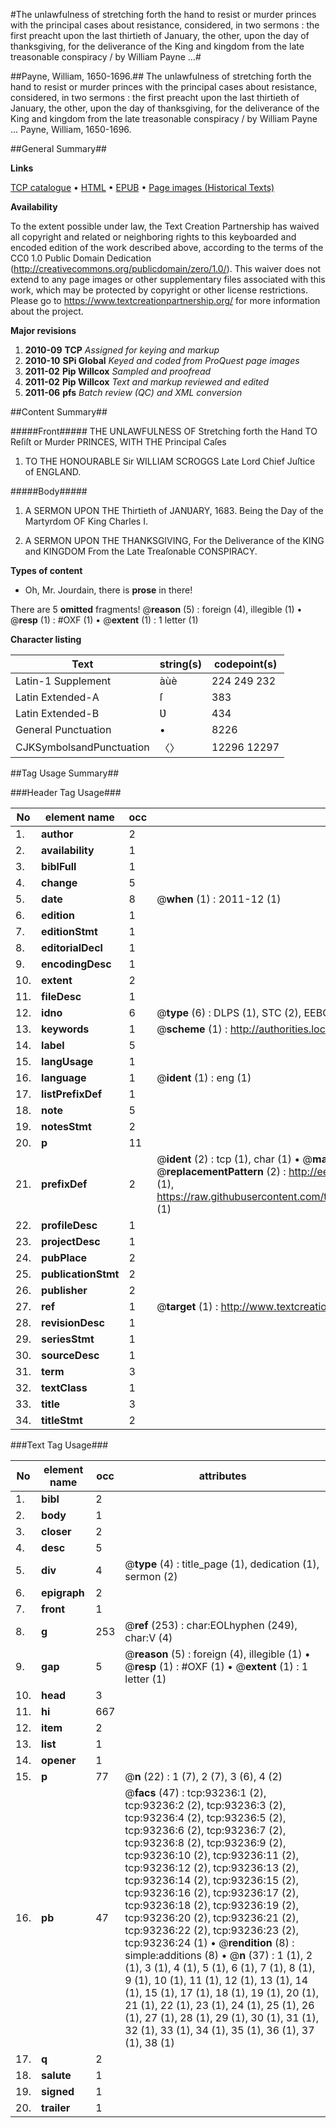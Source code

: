 #The unlawfulness of stretching forth the hand to resist or murder princes with the principal cases about resistance, considered, in two sermons : the first preacht upon the last thirtieth of January, the other, upon the day of thanksgiving, for the deliverance of the King and kingdom from the late treasonable conspiracy / by William Payne ...#

##Payne, William, 1650-1696.##
The unlawfulness of stretching forth the hand to resist or murder princes with the principal cases about resistance, considered, in two sermons : the first preacht upon the last thirtieth of January, the other, upon the day of thanksgiving, for the deliverance of the King and kingdom from the late treasonable conspiracy / by William Payne ...
Payne, William, 1650-1696.

##General Summary##

**Links**

[TCP catalogue](http://www.ota.ox.ac.uk/tcp/)  • 
[HTML](http://tei.it.ox.ac.uk/tcp/Texts-HTML/free/A56/A56751.html)  • 
[EPUB](http://tei.it.ox.ac.uk/tcp/Texts-EPUB/free/A56/A56751.epub) • 
[Page images (Historical Texts)](https://historicaltexts.jisc.ac.uk/eebo-12745141e)

**Availability**

To the extent possible under law, the Text Creation Partnership has waived all copyright and related or neighboring rights to this keyboarded and encoded edition of the work described above, according to the terms of the CC0 1.0 Public Domain Dedication (http://creativecommons.org/publicdomain/zero/1.0/). This waiver does not extend to any page images or other supplementary files associated with this work, which may be protected by copyright or other license restrictions. Please go to https://www.textcreationpartnership.org/ for more information about the project.

**Major revisions**

1. __2010-09__ __TCP__ *Assigned for keying and markup*
1. __2010-10__ __SPi Global__ *Keyed and coded from ProQuest page images*
1. __2011-02__ __Pip Willcox__ *Sampled and proofread*
1. __2011-02__ __Pip Willcox__ *Text and markup reviewed and edited*
1. __2011-06__ __pfs__ *Batch review (QC) and XML conversion*

##Content Summary##

#####Front#####
THE UNLAWFULNESS OF Stretching forth the Hand TO Reſiſt or Murder PRINCES, WITH THE Principal Caſes 
1. TO THE HONOURABLE Sir WILLIAM SCROGGS Late Lord Chief Juſtice of ENGLAND.

#####Body#####

1. A SERMON UPON THE Thirtieth of JANƲARY, 1683. Being the Day of the
Martyrdom OF King Charles I.

1. A SERMON UPON THE THANKSGIVING, For the Deliverance of the KING and KINGDOM From the Late Treaſonable CONSPIRACY.

**Types of content**

  * Oh, Mr. Jourdain, there is **prose** in there!

There are 5 **omitted** fragments! 
 @__reason__ (5) : foreign (4), illegible (1)  •  @__resp__ (1) : #OXF (1)  •  @__extent__ (1) : 1 letter (1)

**Character listing**


|Text|string(s)|codepoint(s)|
|---|---|---|
|Latin-1 Supplement|àùè|224 249 232|
|Latin Extended-A|ſ|383|
|Latin Extended-B|Ʋ|434|
|General Punctuation|•|8226|
|CJKSymbolsandPunctuation|〈〉|12296 12297|

##Tag Usage Summary##

###Header Tag Usage###

|No|element name|occ|attributes|
|---|---|---|---|
|1.|__author__|2||
|2.|__availability__|1||
|3.|__biblFull__|1||
|4.|__change__|5||
|5.|__date__|8| @__when__ (1) : 2011-12 (1)|
|6.|__edition__|1||
|7.|__editionStmt__|1||
|8.|__editorialDecl__|1||
|9.|__encodingDesc__|1||
|10.|__extent__|2||
|11.|__fileDesc__|1||
|12.|__idno__|6| @__type__ (6) : DLPS (1), STC (2), EEBO-CITATION (1), OCLC (1), VID (1)|
|13.|__keywords__|1| @__scheme__ (1) : http://authorities.loc.gov/ (1)|
|14.|__label__|5||
|15.|__langUsage__|1||
|16.|__language__|1| @__ident__ (1) : eng (1)|
|17.|__listPrefixDef__|1||
|18.|__note__|5||
|19.|__notesStmt__|2||
|20.|__p__|11||
|21.|__prefixDef__|2| @__ident__ (2) : tcp (1), char (1)  •  @__matchPattern__ (2) : ([0-9\-]+):([0-9IVX]+) (1), (.+) (1)  •  @__replacementPattern__ (2) : http://eebo.chadwyck.com/downloadtiff?vid=$1&page=$2 (1), https://raw.githubusercontent.com/textcreationpartnership/Texts/master/tcpchars.xml#$1 (1)|
|22.|__profileDesc__|1||
|23.|__projectDesc__|1||
|24.|__pubPlace__|2||
|25.|__publicationStmt__|2||
|26.|__publisher__|2||
|27.|__ref__|1| @__target__ (1) : http://www.textcreationpartnership.org/docs/. (1)|
|28.|__revisionDesc__|1||
|29.|__seriesStmt__|1||
|30.|__sourceDesc__|1||
|31.|__term__|3||
|32.|__textClass__|1||
|33.|__title__|3||
|34.|__titleStmt__|2||


###Text Tag Usage###

|No|element name|occ|attributes|
|---|---|---|---|
|1.|__bibl__|2||
|2.|__body__|1||
|3.|__closer__|2||
|4.|__desc__|5||
|5.|__div__|4| @__type__ (4) : title_page (1), dedication (1), sermon (2)|
|6.|__epigraph__|2||
|7.|__front__|1||
|8.|__g__|253| @__ref__ (253) : char:EOLhyphen (249), char:V (4)|
|9.|__gap__|5| @__reason__ (5) : foreign (4), illegible (1)  •  @__resp__ (1) : #OXF (1)  •  @__extent__ (1) : 1 letter (1)|
|10.|__head__|3||
|11.|__hi__|667||
|12.|__item__|2||
|13.|__list__|1||
|14.|__opener__|1||
|15.|__p__|77| @__n__ (22) : 1 (7), 2 (7), 3 (6), 4 (2)|
|16.|__pb__|47| @__facs__ (47) : tcp:93236:1 (2), tcp:93236:2 (2), tcp:93236:3 (2), tcp:93236:4 (2), tcp:93236:5 (2), tcp:93236:6 (2), tcp:93236:7 (2), tcp:93236:8 (2), tcp:93236:9 (2), tcp:93236:10 (2), tcp:93236:11 (2), tcp:93236:12 (2), tcp:93236:13 (2), tcp:93236:14 (2), tcp:93236:15 (2), tcp:93236:16 (2), tcp:93236:17 (2), tcp:93236:18 (2), tcp:93236:19 (2), tcp:93236:20 (2), tcp:93236:21 (2), tcp:93236:22 (2), tcp:93236:23 (2), tcp:93236:24 (1)  •  @__rendition__ (8) : simple:additions (8)  •  @__n__ (37) : 1 (1), 2 (1), 3 (1), 4 (1), 5 (1), 6 (1), 7 (1), 8 (1), 9 (1), 10 (1), 11 (1), 12 (1), 13 (1), 14 (1), 15 (1), 17 (1), 18 (1), 19 (1), 20 (1), 21 (1), 22 (1), 23 (1), 24 (1), 25 (1), 26 (1), 27 (1), 28 (1), 29 (1), 30 (1), 31 (1), 32 (1), 33 (1), 34 (1), 35 (1), 36 (1), 37 (1), 38 (1)|
|17.|__q__|2||
|18.|__salute__|1||
|19.|__signed__|1||
|20.|__trailer__|1||
